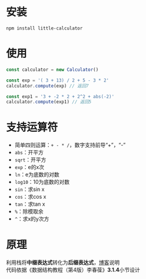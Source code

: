 # 安装
```
npm install little-calculator
```

# 使用
```javascript
const calculator = new Calculator()

const exp = '( 3 + 13) / 2 + 5 - 3 * 2'
calculator.compute(exp) // 返回7

const exp1 = '3 + -2 * 2 + 2^2 + abs(-2)'
calculator.compute(exp1) // 返回5

```

# 支持运算符
* 简单四则运算：`+ - * /`，数字支持前导“+”，“-”
* `abs`：开平方
* `sqrt`：开平方
* `exp`：e的x次
* `ln`：e为底数的对数
* `log10`：10为底数的对数
* `sin`：求sin x
* `cos`：求cos x
* `tan`：求tan x
* `%`：除模取余
* `^`：求x的y次方

# 原理
利用栈将**中缀表达式**转化为**后缀表达式**，[博客](http://blog.51lucy.com/2019/08/19/stack_si_ze/)说明  
代码依据《数据结构教程（第4版）李春葆》**3.1.4**小节设计
